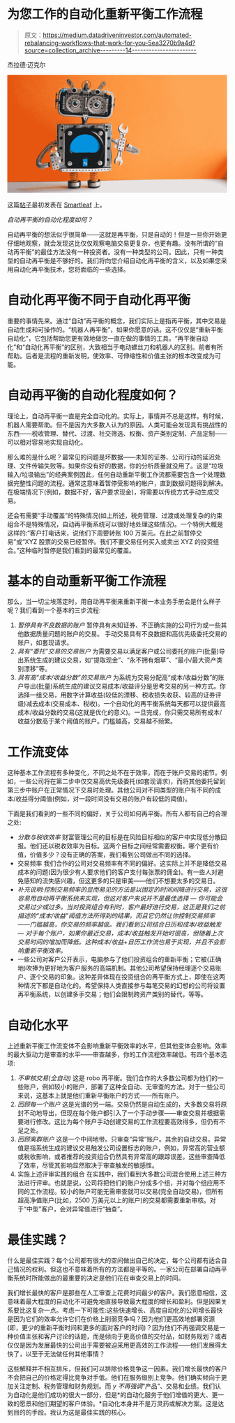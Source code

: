 # 为您工作的自动化重新平衡工作流程

> 原文：<https://medium.datadriveninvestor.com/automated-rebalancing-workflows-that-work-for-you-5ea3270b9a4d?source=collection_archive---------14----------------------->

杰拉德·迈克尔

![](img/e64aa3e657d8dd0f8cc887e702cc9dbe.png)

这篇[帖子](https://www.smartleaf.com/our-thinking/smartleaf-blog/automated-rebalancing-workflows-that-work-for-you)最初发表在 [Smartleaf](https://www.smartleaf.com) 上。

*自动再平衡的自动化程度如何？*

自动再平衡的想法似乎很简单——这就是再平衡，只是自动的！但是一旦你开始更仔细地观察，就会发现这比仅仅观察电脑交易更复杂，也更有趣。没有所谓的“自动再平衡”的最佳方法没有一种投资者。没有一种类型的公司。因此，只有一种类型的自动再平衡是不够好的。我们将向您介绍自动化再平衡的含义，以及如果您采用自动化再平衡技术，您将面临的一些选择。

# 自动化再平衡不同于自动化再平衡

重要的事情先来。通过“自动”再平衡的概念，我们实际上是指再平衡，其中交易是自动生成和可操作的。“机器人再平衡”，如果你愿意的话。这不仅仅是“重新平衡自动化”，它包括帮助您更有效地做您一直在做的事情的工具。“再平衡自动化”和“自动化再平衡”的区别，大致相当于电动螺丝刀和机器人的区别。前者有所帮助。后者是流程的重新发明，使效率、可伸缩性和价值主张的根本改变成为可能。

# 自动再平衡的自动化程度如何？

理论上，自动再平衡一直是完全自动化的。实际上，事情并不总是这样。有时候，机器人需要帮助。但不是因为大多数人认为的原因。人类可能会发现具有挑战性的东西——税收管理、替代、过渡、社交筛选、权衡、资产类别定制、产品定制——可以相对容易地实现自动化。

那么难的是什么呢？最常见的问题是坏数据——未知的证券、公司行动的延迟处理、文件传输失败等。如果你没有好的数据，你的分析质量就没用了。这是“垃圾输入/垃圾输出”的经典案例因此，任何自动重新平衡工作流都需要包含一个处理数据完整性问题的流程。通常这意味着暂停受影响的帐户，直到数据问题得到解决。在极端情况下(例如，数据不好，客户要求现金)，将需要以传统方式手动生成交易。

还会有需要“手动覆盖”的特殊情况(如上所述，税务管理、过渡或处理复杂的约束组合不是特殊情况，自动再平衡系统可以很好地处理这些情况)。一个特例大概是这样的:“客户打电话来，说他们下周要转账 100 万美元。在此之前暂停交易”或“XYZ 股票的交易已经暂停。我们不要交易任何买入或卖出 XYZ 的投资组合。”这种临时暂停是我们看到的最常见的覆盖。

# 基本的自动重新平衡工作流程

那么，当一切尘埃落定时，用自动再平衡来重新平衡一本业务手册会是什么样子呢？我们看到一个基本的三步流程:

1.  *暂停具有不良数据的账户* 暂停具有未知证券、不正确实施的公司行为或一些其他数据质量问题的账户的交易。
    手动交易具有不良数据和高优先级委托交易的账户，如套现请求。
2.  *具有“委托”交易的交易账户*
    为需要交易以满足客户或公司委托的账户(批量)导出系统生成的建议交易，如“提取现金”、“永不拥有烟草”、“最小/最大资产类别漂移”等。
3.  *具有高“成本/收益分数”的交易账户*
    为系统为交易分配高“成本/收益分数”的账户导出(批量)系统生成的建议交易成本/收益评分是思考交易的另一种方式。你选择一组交易，用数字计算收益(较低的漂移、税收损失收获、较高的证券评级)减去成本(交易成本、税收)。一个自动化的再平衡系统每天都可以提供最高成本/收益分数的交易(这就是优化的意义)。一旦完成，你只需交易所有成本/收益分数高于某个阈值的账户。门槛越高，交易越不频繁。

# 工作流变体

这种基本工作流程有多种变化，不同之处不在于效率，而在于账户交易的细节。例如，一些公司将在第二步中仅交易高优先级委托(如套现请求)，而将其他委托留到第三步中账户在正常情况下交易时处理。其他公司对不同类型的账户有不同的成本/收益得分阈值(例如，对一段时间没有交易的账户有较低的阈值)。

下面是我们看到的一些不同的偏好，关于公司如何再平衡。所有人都有自己的合理之处:

*   *分散与税收效率*
    财富管理公司的目标是在风险目标相似的客户中实现低分散回报。他们还以税收效率为目标。这两个目标之间经常需要权衡。哪个更有价值，价值多少？没有正确的答案，我们看到公司做出不同的选择。
*   交易频率
    我们合作的公司对交易频率有不同的偏好。这实际上并不是降低交易成本的问题(因为很少有人要求他们的客户支付每张票的佣金)。有一些人对避免感知的流失感兴趣，但这更多的只是审美——他们不想要太多的交易日。
*   *补充说明:控制交易频率的显而易见的方法是以固定的时间间隔进行交易，这很容易用自动再平衡系统来实现，但这对客户来说并不是最佳选择* — *你可能会交易过少或过多。当对投资组合有利时，客户最好进行交易，这正是我们之前描述的“成本/收益”阈值方法所得到的结果。而且它仍然让你控制交易频率*——*门槛越高，你交易的频率越低。我们看到公司结合日历和成本/收益触发* — *对于每个账户，如果你最近交易，成本/收益触发开始时很高，但随着上次交易时间的增加而降低。这种成本/收益+日历工作流也易于实现，并且不会影响重新平衡效率。*
*   一些公司对客户公开表示，电脑参与了他们投资组合的重新平衡；它被(正确地)吹捧为更好地为客户服务的高端机制。其他公司希望保持经理逐个交易账户、逐个交易的印象。这种差异体现在投资组合的再平衡方式上，即使在这两种情况下都是自动化的。希望保持人类直接参与每笔交易的幻想的公司将设置再平衡系统，以创建多手交易；他们会限制跨资产类别的替代，等等。

# 自动化水平

上述重新平衡工作流变体不会影响重新平衡效率的水平，但其他变体会影响。效率的最大驱动力是审查的水平——审查越多，你的工作流程效率越低。有四个基本选项:

1.  *不审核交易(全自动)*
    这是 robo 再平衡。我们合作的大多数公司都为他们的一些账户，例如较小的账户，部署了这种全自动、无审查的方法。对于一些公司来说，这基本上就是他们重新平衡账户的方式——所有账户。
2.  *回顾每一个账户*
    这是光谱的另一端。交易仍然是自动生成的，大多数交易将原封不动地导出，但现在每个账户都引入了一个手动步骤——审查交易并根据需要进行修改。这比为每个账户手动创建交易的工作流程要高效得多，但仍有不足之处。
3.  *回顾离群账户*
    这是一个中间地带。只审查“异常”账户。其余的自动交易。异常值是指系统生成的建议交易触发公司设置标志的账户，例如，异常高的营业额或税收影响，或者推荐的投资组合仍然具有异常高的跟踪误差。这些审查降低了效率，尽管其影响显然取决于审查触发的敏感性。
4.  实施上述评审实践的组合
    在实践中，我们看到大多数公司混合使用上述三种方法进行评审。也就是说，公司将把他们的账户分成多个组，并对每个组应用不同的工作流程。较小的账户可能无需审查就可以交易(完全自动交易)，但所有超高净值账户(比如，2500 万美元以上的账户)的交易都需要重新审核。对于“中型”客户，会对异常值进行“抽查”。

# 最佳实践？

什么是最佳实践？每个公司都有很大的空间做出自己的决定，每个公司都有适合自己情况的权利。但这也不意味着所有的方法都是平等的。一家公司在部署自动再平衡系统时所能做出的最重要的决定是他们花在审查交易上的时间。

我们增长最快的客户是那些在人工审查上花费时间最少的客户。我们愿意相信，这意味着最大程度的自动化不可避免地直接导致最大程度的增长和盈利。但是因果关系要比这复杂一点。考虑一下可能性:这些快速增长、高度自动化的公司增长最快是因为它们的效率允许它们在价格上削弱竞争吗？因为他们更高效地部署资源(即，更少的重新平衡时间和更多的面对客户的时间)？因为他们不再强调交易是一种价值主张和客户讨论的话题，而是倾向于更高价值的交付品，如财务规划？或者仅仅是因为发展最快的公司出于需要被迫采用更高效的工作流程——他们发展得太快了，以至于无法做任何其他事情？

这些解释并不相互排斥，但我们可以排除价格竞争这一因素。我们增长最快的客户不会把自己的价格定得比竞争对手低。他们在服务级别上竞争。他们确实倾向于更加关注定制、税务管理和财务规划。而 *y 不再强调*“产品”、交易和业绩。我们认为自动化是他们成功的很大一部分，但是*的自动化服务于他们增值的更大、更一致的愿景和他们期望的客户体验。*自动化本身并不是万灵药或解决方案。这是达到目的的手段。我认为这是最佳实践的核心。